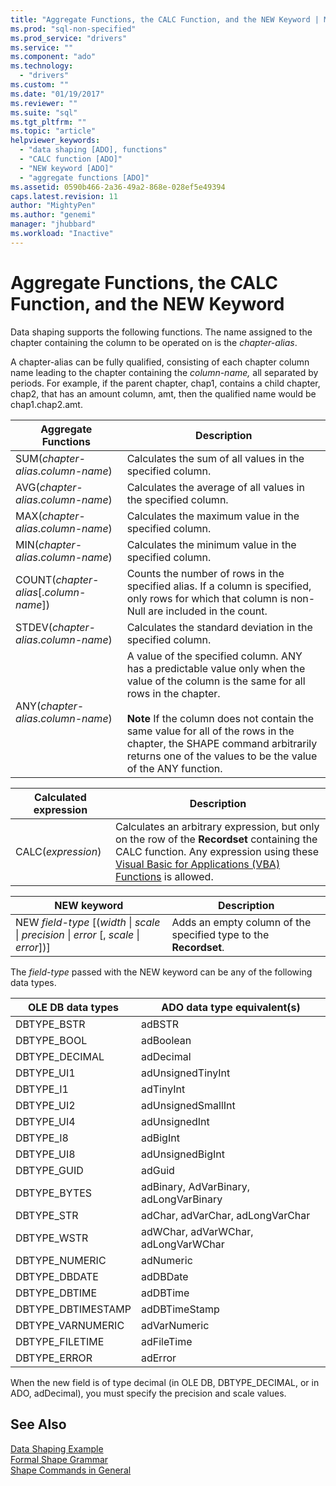 ```yaml
---
title: "Aggregate Functions, the CALC Function, and the NEW Keyword | Microsoft Docs"
ms.prod: "sql-non-specified"
ms.prod_service: "drivers"
ms.service: ""
ms.component: "ado"
ms.technology:
  - "drivers"
ms.custom: ""
ms.date: "01/19/2017"
ms.reviewer: ""
ms.suite: "sql"
ms.tgt_pltfrm: ""
ms.topic: "article"
helpviewer_keywords: 
  - "data shaping [ADO], functions"
  - "CALC function [ADO]"
  - "NEW keyword [ADO]"
  - "aggregate functions [ADO]"
ms.assetid: 0590b466-2a36-49a2-868e-028ef5e49394
caps.latest.revision: 11
author: "MightyPen"
ms.author: "genemi"
manager: "jhubbard"
ms.workload: "Inactive"
---
```

# Aggregate Functions, the CALC Function, and the NEW Keyword
Data shaping supports the following functions. The name assigned to the chapter containing the column to be operated on is the *chapter-alias*.  
  
 A chapter-alias can be fully qualified, consisting of each chapter column name leading to the chapter containing the *column-name,* all separated by periods. For example, if the parent chapter, chap1, contains a child chapter, chap2, that has an amount column, amt, then the qualified name would be chap1.chap2.amt.  
  
|Aggregate Functions|Description|  
|-------------------------|-----------------|  
|SUM(*chapter-alias*.*column-name*)|Calculates the sum of all values in the specified column.|  
|AVG(*chapter-alias*.*column-name*)|Calculates the average of all values in the specified column.|  
|MAX(*chapter-alias*.*column-name*)|Calculates the maximum value in the specified column.|  
|MIN(*chapter-alias*.*column-name*)|Calculates the minimum value in the specified column.|  
|COUNT(*chapter-alias*[.*column-name*])|Counts the number of rows in the specified alias. If a column is specified, only rows for which that column is non-Null are included in the count.|  
|STDEV(*chapter-alias*.*column-name*)|Calculates the standard deviation in the specified column.|  
|ANY(*chapter-alias*.*column-name*)|A value of the specified column. ANY has a predictable value only when the value of the column is the same for all rows in the chapter.<br /><br /> **Note** If the column does not contain the same value for all of the rows in the chapter, the SHAPE command arbitrarily returns one of the values to be the value of the ANY function.|  
  
|Calculated expression|Description|  
|---------------------------|-----------------|  
|CALC(*expression*)|Calculates an arbitrary expression, but only on the row of the **Recordset** containing the CALC function. Any expression using these [Visual Basic for Applications (VBA) Functions](../../../ado/guide/data/visual-basic-for-applications-functions.md) is allowed.|  
  
|NEW keyword|Description|  
|-----------------|-----------------|  
|NEW *field-type* [(*width* &#124; *scale* &#124; *precision* &#124; *error* [, *scale* &#124; *error*])]|Adds an empty column of the specified type to the **Recordset**.|  
  
 The *field-type* passed with the NEW keyword can be any of the following data types.  
  
|OLE DB data types|ADO data type equivalent(s)|  
|-----------------------|-----------------------------------|  
|DBTYPE_BSTR|adBSTR|  
|DBTYPE_BOOL|adBoolean|  
|DBTYPE_DECIMAL|adDecimal|  
|DBTYPE_UI1|adUnsignedTinyInt|  
|DBTYPE_I1|adTinyInt|  
|DBTYPE_UI2|adUnsignedSmallInt|  
|DBTYPE_UI4|adUnsignedInt|  
|DBTYPE_I8|adBigInt|  
|DBTYPE_UI8|adUnsignedBigInt|  
|DBTYPE_GUID|adGuid|  
|DBTYPE_BYTES|adBinary, AdVarBinary, adLongVarBinary|  
|DBTYPE_STR|adChar, adVarChar, adLongVarChar|  
|DBTYPE_WSTR|adWChar, adVarWChar, adLongVarWChar|  
|DBTYPE_NUMERIC|adNumeric|  
|DBTYPE_DBDATE|adDBDate|  
|DBTYPE_DBTIME|adDBTime|  
|DBTYPE_DBTIMESTAMP|adDBTimeStamp|  
|DBTYPE_VARNUMERIC|adVarNumeric|  
|DBTYPE_FILETIME|adFileTime|  
|DBTYPE_ERROR|adError|  
  
 When the new field is of type decimal (in OLE DB, DBTYPE_DECIMAL, or in ADO, adDecimal), you must specify the precision and scale values.  
  
## See Also  
 [Data Shaping Example](../../../ado/guide/data/data-shaping-example.md)   
 [Formal Shape Grammar](../../../ado/guide/data/formal-shape-grammar.md)   
 [Shape Commands in General](../../../ado/guide/data/shape-commands-in-general.md)

